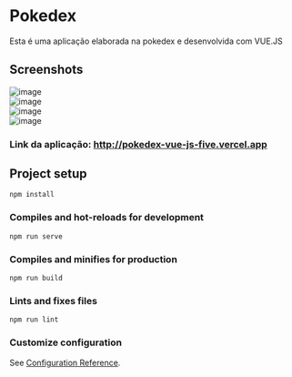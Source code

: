 # Pokedex
Esta é uma aplicação elaborada na pokedex e desenvolvida com VUE.JS

## Screenshots
![image](https://github.com/gfonsecadev/pokedex_vue.js/assets/90278833/383bb062-a35e-4fd6-ae94-79b2e52374c4)  
![image](https://github.com/gfonsecadev/pokedex_vue.js/assets/90278833/2a845fd4-9a1b-4dc7-896b-c9ee0d93b878)  
![image](https://github.com/gfonsecadev/pokedex_vue.js/assets/90278833/e0f65d74-1b6e-48c2-9dd8-dfa77a5c9ccd)  
![image](https://github.com/gfonsecadev/pokedex_vue.js/assets/90278833/777c92ce-f828-4883-a85b-31e0a67a8018)  

### Link da aplicação: http://pokedex-vue-js-five.vercel.app






## Project setup
```
npm install
```

### Compiles and hot-reloads for development
```
npm run serve
```

### Compiles and minifies for production
```
npm run build
```

### Lints and fixes files
```
npm run lint
```

### Customize configuration
See [Configuration Reference](https://cli.vuejs.org/config/).
